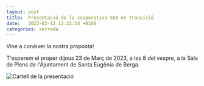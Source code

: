 ```yaml
---
layout: post
title:  Presentació de la cooperativa SEB en Transició
date:   2023-03-12 12:21:14 +0100
categories: xerrada
---
```


Vine a conéixer la nostra proposta!

T'esperem el proper dijous 23 de Març de 2023, a les 8 del vespre, a la Sala de Plens de l'Ajuntament de Santa Eugènia de Berga.

![Cartell de la presentació]({{site.baseurl}}/assets/img/2023-03-12-cartell.jpeg)
